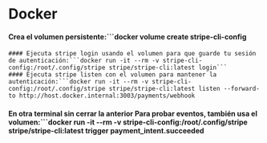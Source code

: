 
# Docker
#### Crea el volumen persistente:```docker volume create stripe-cli-config
```
#### Ejecuta stripe login usando el volumen para que guarde tu sesión de autenticación:```docker run -it --rm -v stripe-cli-config:/root/.config/stripe stripe/stripe-cli:latest login```
#### Ejecuta stripe listen con el volumen para mantener la autenticación:```docker run -it --rm -v stripe-cli-config:/root/.config/stripe stripe/stripe-cli:latest listen --forward-to http://host.docker.internal:3003/payments/webhook
```
#### En otra terminal sin cerrar la anterior Para probar eventos, también usa el volumen:```docker run -it --rm -v stripe-cli-config:/root/.config/stripe stripe/stripe-cli:latest trigger payment_intent.succeeded
```